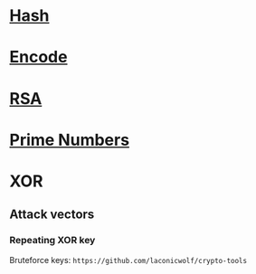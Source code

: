 # [Hash](https://github.com/PinkDraconian/InfoSecCheatSheets/blob/master/crypto/hash.md)
# [Encode](https://github.com/PinkDraconian/InfoSecCheatSheets/blob/master/crypto/encode.md)
# [RSA](https://github.com/PinkDraconian/InfoSecCheatSheets/tree/master/crypto/rsa)
# [Prime Numbers](https://github.com/PinkDraconian/InfoSecCheatSheets/blob/master/crypto/prime%20numbers.md)
# XOR
## Attack vectors
### Repeating XOR key
Bruteforce keys: `https://github.com/laconicwolf/crypto-tools`
